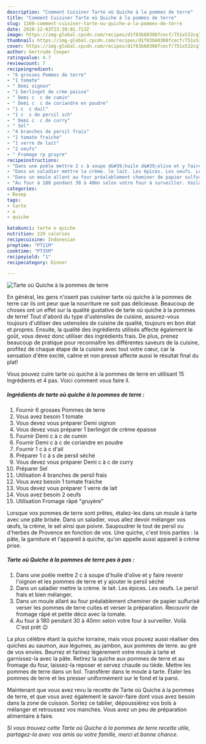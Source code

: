 ```yaml
---
description: "Comment Cuisiner Tarte où Quiche à la pommes de terre"
title: "Comment Cuisiner Tarte où Quiche à la pommes de terre"
slug: 1160-comment-cuisiner-tarte-ou-quiche-a-la-pommes-de-terre
date: 2020-12-03T23:39:01.713Z
image: https://img-global.cpcdn.com/recipes/d1f83b60308fcecf/751x532cq70/tarte-ou-quiche-a-la-pommes-de-terre-photo-principale-de-la-recette.jpg
thumbnail: https://img-global.cpcdn.com/recipes/d1f83b60308fcecf/751x532cq70/tarte-ou-quiche-a-la-pommes-de-terre-photo-principale-de-la-recette.jpg
cover: https://img-global.cpcdn.com/recipes/d1f83b60308fcecf/751x532cq70/tarte-ou-quiche-a-la-pommes-de-terre-photo-principale-de-la-recette.jpg
author: Gertrude Cooper
ratingvalue: 4.7
reviewcount: 7
recipeingredient:
- "6 grosses Pommes de terre"
- "1 tomate"
- " Demi oignon"
- "1 berlingot de crme paisse"
- " Demi c  c de cumin"
- " Demi c  c de coriandre en poudre"
- "1 c  c dail"
- "1 c  s de persil sch"
- " Demi c  c de curry"
- " Sel"
- "4 branches de persil frais"
- "1 tomate fraiche"
- "1 verre de lait"
- "2 oeufs"
- " Fromage rp gruyre"
recipeinstructions:
- "Dans une poêle mettre 2 c à soupe d&#39;huile d&#39;olive et y faire revenir l&#39;oignon et les pommes de terre et y ajouter le persil séché"
- "Dans un saladier mettre la crème. le lait. Les épices. Les oeufs. Le persil frais et bien mélanger."
- "Dans un moule allant au four préalablement cheminer de papier sulfurisé verser les pommes de terre cuites et verser la préparation. Recouvrir de fromage râpé et petite déco avec la tomate."
- "Au four à 180 pendant 30 à 40mn selon votre four à surveiller. Voilà C&#39;est prêt 😉"
categories:
- Resep
tags:
- tarte
- o
- quiche

katakunci: tarte o quiche 
nutrition: 229 calories
recipecuisine: Indonesian
preptime: "PT11M"
cooktime: "PT35M"
recipeyield: "1"
recipecategory: Dinner

---
```



![Tarte où Quiche à la pommes de terre](https://img-global.cpcdn.com/recipes/d1f83b60308fcecf/751x532cq70/tarte-ou-quiche-a-la-pommes-de-terre-photo-principale-de-la-recette.jpg)

En général, les gens n'osent pas cuisiner tarte où quiche à la pommes de terre car ils ont peur que la nourriture ne soit pas délicieuse. Beaucoup de choses ont un effet sur la qualité gustative de tarte où quiche à la pommes de terre! Tout d'abord du type d'ustensiles de cuisine, assurez-vous toujours d'utiliser des ustensiles de cuisine de qualité, toujours en bon état et propres. Ensuite, la qualité des ingrédients utilisés affecte également le goût, vous devez donc utiliser des ingrédients frais. De plus, prenez beaucoup de pratique pour reconnaître les différentes saveurs de la cuisine, profitez de chaque étape de la cuisine avec tout votre cœur, car la sensation d'être excité, calme et non pressé affecte aussi le résultat final du plat!

<!--inarticleads1-->

Vous pouvez cuire tarte où quiche à la pommes de terre en utilisant 15 Ingrédients et 4 pas. Voici comment vous faire il.

##### Ingrédients de tarte où quiche à la pommes de terre :

1. Fournir 6 grosses Pommes de terre
1. Vous avez besoin 1 tomate
1. Vous devez vous préparer  Demi oignon
1. Vous devez vous préparer 1 berlingot de crème épaisse
1. Fournir  Demi c à c de cumin
1. Fournir  Demi c à c de coriandre en poudre
1. Fournir 1 c à c d&#39;ail
1. Préparer 1 c à s de persil séché
1. Vous devez vous préparer  Demi c à c de curry
1. Préparer  Sel
1. Utilisation 4 branches de persil frais
1. Vous avez besoin 1 tomate fraiche
1. Vous devez vous préparer 1 verre de lait
1. Vous avez besoin 2 oeufs
1. Utilisation  Fromage râpé &#34;gruyère&#34;


Lorsque vos pommes de terre sont prêtes, étalez-les dans un moule à tarte avec une pâte brisée. Dans un saladier, vous allez devoir mélanger vos œufs, la crème, le sel ainsi que poivre. Saupoudrer le tout de persil ou d&#39;herbes de Provence en fonction de vos. Une quiche, c&#39;est trois parties : la pâte, la garniture et l&#39;appareil à quiche, qu&#39;on appelle aussi appareil à crème prise. 

<!--inarticleads2-->

##### Tarte où Quiche à la pommes de terre pas à pas :

1. Dans une poêle mettre 2 c à soupe d&#39;huile d&#39;olive et y faire revenir l&#39;oignon et les pommes de terre et y ajouter le persil séché
1. Dans un saladier mettre la crème. le lait. Les épices. Les oeufs. Le persil frais et bien mélanger.
1. Dans un moule allant au four préalablement cheminer de papier sulfurisé verser les pommes de terre cuites et verser la préparation. Recouvrir de fromage râpé et petite déco avec la tomate.
1. Au four à 180 pendant 30 à 40mn selon votre four à surveiller. Voilà C&#39;est prêt 😉


La plus célèbre étant la quiche lorraine, mais vous pouvez aussi réaliser des quiches au saumon, aux légumes, au jambon, aux pommes de terre. au gré de vos envies. Beurrez et farinez légèrement votre moule à tarte et garnissez-la avec la pâte. Retirez la quiche aux pommes de terre et au fromage du four, laissez-la reposer et servez chaude ou tiède. Mettre les pommes de terre dans un bol. Transférer dans le moule à tarte. Étaler les pommes de terre et les presser uniformément sur le fond et la paroi. 

<!--inarticleads1-->

<p>
Maintenant que vous avez revu la recette de Tarte où Quiche à la pommes de terre, et que vous avez également le savoir-faire dont vous avez besoin dans la zone de cuisson. Sortez ce tablier, dépoussiérez vos bols à mélanger et retroussez vos manches. Vous avez un peu de préparation alimentaire à faire.
</p>

<p>
<i>Si vous trouvez cette Tarte où Quiche à la pommes de terre recette utile, partagez-la avec vos amis ou votre famille, merci et bonne chance.</i>
</p>
